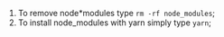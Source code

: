 1. To remove node\*modules type `rm -rf node_modules`;
2. To install node_modules with yarn simply type `yarn`;
